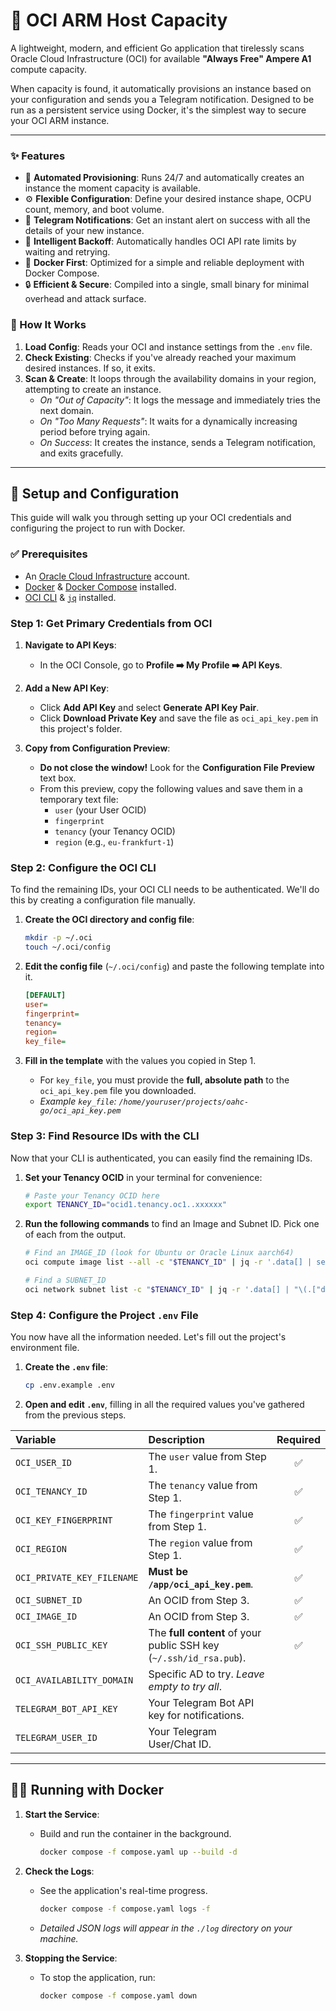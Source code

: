 # 🤖 OCI ARM Host Capacity

A lightweight, modern, and efficient Go application that tirelessly scans Oracle Cloud Infrastructure (OCI) for available **"Always Free" Ampere A1** compute capacity.

When capacity is found, it automatically provisions an instance based on your configuration and sends you a Telegram notification. Designed to be run as a persistent service using Docker, it's the simplest way to secure your OCI ARM instance.

---

### ✨ Features

-   🤖 **Automated Provisioning**: Runs 24/7 and automatically creates an instance the moment capacity is available.
-   ⚙️ **Flexible Configuration**: Define your desired instance shape, OCPU count, memory, and boot volume.
-   🔔 **Telegram Notifications**: Get an instant alert on success with all the details of your new instance.
-   🧠 **Intelligent Backoff**: Automatically handles OCI API rate limits by waiting and retrying.
-   🐳 **Docker First**: Optimized for a simple and reliable deployment with Docker Compose.
-   🔒 **Efficient & Secure**: Compiled into a single, small binary for minimal overhead and attack surface.

### 🤔 How It Works

1.  **Load Config**: Reads your OCI and instance settings from the `.env` file.
2.  **Check Existing**: Checks if you've already reached your maximum desired instances. If so, it exits.
3.  **Scan & Create**: It loops through the availability domains in your region, attempting to create an instance.
    -   *On "Out of Capacity"*: It logs the message and immediately tries the next domain.
    -   *On "Too Many Requests"*: It waits for a dynamically increasing period before trying again.
    -   *On Success*: It creates the instance, sends a Telegram notification, and exits gracefully.

---

## 🚀 Setup and Configuration

This guide will walk you through setting up your OCI credentials and configuring the project to run with Docker.

### ✅ Prerequisites

*   An [Oracle Cloud Infrastructure](https://cloud.oracle.com/) account.
*   [Docker](https://docs.docker.com/get-docker/) & [Docker Compose](https://docs.docker.com/compose/install/) installed.
*   [OCI CLI](https://docs.oracle.com/en-us/iaas/Content/API/SDKDocs/cliinstall.htm) & [`jq`](https://stedolan.github.io/jq/download/) installed.

### Step 1: Get Primary Credentials from OCI

1.  **Navigate to API Keys**:
    -   In the OCI Console, go to **Profile ➡️ My Profile ➡️ API Keys**.

2.  **Add a New API Key**:
    -   Click **Add API Key** and select **Generate API Key Pair**.
    -   Click **Download Private Key** and save the file as `oci_api_key.pem` in this project's folder.

3.  **Copy from Configuration Preview**:
    -   **Do not close the window!** Look for the **Configuration File Preview** text box.
    -   From this preview, copy the following values and save them in a temporary text file:
        -   `user` (your User OCID)
        -   `fingerprint`
        -   `tenancy` (your Tenancy OCID)
        -   `region` (e.g., `eu-frankfurt-1`)

### Step 2: Configure the OCI CLI

To find the remaining IDs, your OCI CLI needs to be authenticated. We'll do this by creating a configuration file manually.

1.  **Create the OCI directory and config file**:
    ```bash
    mkdir -p ~/.oci
    touch ~/.oci/config
    ```

2.  **Edit the config file** (`~/.oci/config`) and paste the following template into it.

    ```ini
    [DEFAULT]
    user=
    fingerprint=
    tenancy=
    region=
    key_file=
    ```

3.  **Fill in the template** with the values you copied in Step 1.
    -   For `key_file`, you must provide the **full, absolute path** to the `oci_api_key.pem` file you downloaded.
    -   *Example `key_file`: `/home/youruser/projects/oahc-go/oci_api_key.pem`*

### Step 3: Find Resource IDs with the CLI

Now that your CLI is authenticated, you can easily find the remaining IDs.

1.  **Set your Tenancy OCID** in your terminal for convenience:
    ```bash
    # Paste your Tenancy OCID here
    export TENANCY_ID="ocid1.tenancy.oc1..xxxxxx"
    ```

2.  **Run the following commands** to find an Image and Subnet ID. Pick one of each from the output.

    ```bash
    # Find an IMAGE_ID (look for Ubuntu or Oracle Linux aarch64)
    oci compute image list --all -c "$TENANCY_ID" | jq -r '.data[] | select(.["operating-system"] != "Windows") | select(.["display-name"] | contains("aarch64")) | "\(.["display-name"]): \(.id)"'

    # Find a SUBNET_ID
    oci network subnet list -c "$TENANCY_ID" | jq -r '.data[] | "\(.["display-name"]): \(.id)"'
    ```

### Step 4: Configure the Project `.env` File

You now have all the information needed. Let's fill out the project's environment file.

1.  **Create the `.env` file**:
    ```bash
    cp .env.example .env
    ```
2.  **Open and edit `.env`**, filling in all the required values you've gathered from the previous steps.

| Variable | Description | Required |
| :--- | :--- | :---: |
| `OCI_USER_ID` | The `user` value from Step 1. | ✅ |
| `OCI_TENANCY_ID` | The `tenancy` value from Step 1. | ✅ |
| `OCI_KEY_FINGERPRINT`| The `fingerprint` value from Step 1. | ✅ |
| `OCI_REGION` | The `region` value from Step 1. | ✅ |
| `OCI_PRIVATE_KEY_FILENAME`| **Must be `/app/oci_api_key.pem`**. | ✅ |
| `OCI_SUBNET_ID` | An OCID from Step 3. | ✅ |
| `OCI_IMAGE_ID` | An OCID from Step 3. | ✅ |
| `OCI_SSH_PUBLIC_KEY`| The **full content** of your public SSH key (`~/.ssh/id_rsa.pub`). | ✅ |
| `OCI_AVAILABILITY_DOMAIN` | Specific AD to try. *Leave empty to try all*. | |
| `TELEGRAM_BOT_API_KEY` | Your Telegram Bot API key for notifications. | |
| `TELEGRAM_USER_ID` | Your Telegram User/Chat ID. | |

---

## 🏃‍♂️ Running with Docker

1.  **Start the Service**:
    -   Build and run the container in the background.
        ```bash
        docker compose -f compose.yaml up --build -d
        ```

2.  **Check the Logs**:
    -   See the application's real-time progress.
        ```bash
        docker compose -f compose.yaml logs -f
        ```
    -   *Detailed JSON logs will appear in the `./log` directory on your machine.*

3.  **Stopping the Service**:
    -   To stop the application, run:
        ```bash
        docker compose -f compose.yaml down
        ```
